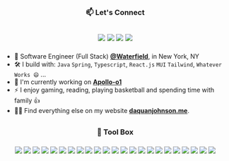 <h3 align="center"> 📫 Let's Connect </h3>
<h2 align="center"> 
    
[<img src="https://img.shields.io/badge/linkedin-%230077B5.svg?style=for-the-badge&logo=linkedin&logoColor=white" />](https://linkedin.com/in/Daquanj)
<a href="mailto:daquanj.dev@gmail.com"><img src="https://img.shields.io/badge/Gmail-D14836?style=for-the-badge&logo=gmail&logoColor=white" /></a>
[<img src="https://img.shields.io/badge/youtube-%230077B5.svg?&style=for-the-badge&logo=youtube&logoColor=white&color=FF0000" />](https://www.youtube.com/@officexhourslab) 
[<img src="https://img.shields.io/badge/Medium-12100E?style=for-the-badge&logo=medium&logoColor=white" />](https://medium.com/@dj-io)

</h2>

- 🏢 Software Engineer (Full Stack) [**@Waterfield**](https://www.waterfieldtech.com/), in New York, NY
- 🛠️ I build with: `Java` `Spring`, `Typescript`, `React.js` `MUI` `Tailwind`, `Whatever Works 😄` ...
- 🔭 I'm currently working on [**Apollo-o1**](https://github.com/dj-io/apollo-o1)
- ⚡ I enjoy gaming, reading, playing basketball and spending time with family 👍
- 👨‍💻 Find everything else on my website [**daquanjohnson.me**](https://daquanjohnson.me).

<h2></h2>

<h3 align="center"> 🧰 Tool Box </h3>
<h3 align="center"> 
<img src="https://img.shields.io/badge/javascript-%23323330.svg?style=for-the-badge&logo=javascript&logoColor=%23F7DF1E"/>  
<img src="https://img.shields.io/badge/typescript-%23007ACC.svg?style=for-the-badge&logo=typescript&logoColor=white"/>
<img src="https://img.shields.io/badge/node.js-6DA55F?style=for-the-badge&logo=node.js&logoColor=white" />
<img src="https://img.shields.io/badge/java-%23ED8B00.svg?style=for-the-badge&logo=openjdk&logoColor=white"/>  
<img src="https://img.shields.io/badge/python-3670A0?style=for-the-badge&logo=python&logoColor=ffdd54"/>  
<!-- <img src="https://img.shields.io/badge/rust-%23000000.svg?style=for-the-badge&logo=rust&logoColor=orange"/> -->

<img src="https://img.shields.io/badge/react-%2320232a.svg?style=for-the-badge&logo=react&logoColor=%2361DAFB"/>  
<img src="https://img.shields.io/badge/MUI-%230081CB.svg?style=for-the-badge&logo=mui&logoColor=white" />  
<img src="https://img.shields.io/badge/styled--components-DB7093?style=for-the-badge&logo=styled-components&logoColor=white" />  
<img src="https://img.shields.io/badge/tailwindcss-%2338B2AC.svg?style=for-the-badge&logo=tailwind-css&logoColor=white" />  
<img src="https://img.shields.io/badge/jquery-%230769AD.svg?style=for-the-badge&logo=jquery&logoColor=white" />  
<img src="https://img.shields.io/badge/spring-%236DB33F.svg?style=for-the-badge&logo=spring&logoColor=white"/>  
<img src="https://img.shields.io/badge/Hibernate-59666C?style=for-the-badge&logo=Hibernate&logoColor=white" />  
<img src="https://img.shields.io/badge/FastAPI-005571?style=for-the-badge&logo=fastapi" />
<img src="https://img.shields.io/badge/postgres-%23316192.svg?style=for-the-badge&logo=postgresql&logoColor=white"/>  
<!-- <img src="https://img.shields.io/badge/-GraphQL-E10098?style=for-the-badge&logo=graphql&logoColor=white"/> -->

<img src="https://img.shields.io/badge/docker-%230db7ed.svg?style=for-the-badge&logo=docker&logoColor=white"/>  
<!-- <img src="https://img.shields.io/badge/kubernetes-%23326ce5.svg?style=for-the-badge&logo=kubernetes&logoColor=white"/> --> 
<!-- <img src="https://img.shields.io/badge/terraform-%235835CC.svg?style=for-the-badge&logo=terraform&logoColor=white" /> -->
<img src="https://img.shields.io/badge/aws-%23FF9900.svg?style=for-the-badge&logo=amazon&logoColor=white"/>  
<img src="https://img.shields.io/badge/git-%23F05033.svg?style=for-the-badge&logo=git&logoColor=white"/>  
<img src="https://img.shields.io/badge/Postman-FF6C37?style=for-the-badge&logo=postman&logoColor=white"/>  
<img src="https://img.shields.io/badge/webpack-%238DD6F9.svg?style=for-the-badge&logo=webpack&logoColor=black"/>  

<img src="https://img.shields.io/badge/-jest-%23C21325?style=for-the-badge&logo=jest&logoColor=white"/>  
<!-- <img src="https://img.shields.io/badge/-playwright-%232EAD33?style=for-the-badge&logo=playwright&logoColor=white" /> -->  
<!-- <img src="https://img.shields.io/badge/-Storybook-FF4785?style=for-the-badge&logo=storybook&logoColor=white" /> -->  

<img src="https://img.shields.io/badge/JWT-black?style=for-the-badge&logo=JSON%20web%20tokens"/>  

<img src="https://img.shields.io/badge/mac%20os-000000?style=for-the-badge&logo=macos&logoColor=F0F0F0" />  
<img src="https://img.shields.io/badge/Linux-FCC624?style=for-the-badge&logo=linux&logoColor=black"/>  
<!-- <img src="https://img.shields.io/badge/bash_script-%23121011.svg?style=for-the-badge&logo=gnu-bash&logoColor=white"/> -->


[comment]: <> (<img src="https://img.shields.io/badge/Any%20Tool-black?style=for-the-badge&logo=educative" />)

</h3>

